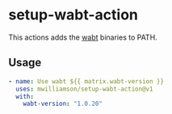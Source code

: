 # setup-wabt-action

This actions adds the [wabt](https://github.com/WebAssembly/wabt) binaries to PATH.

## Usage

```yaml
- name: Use wabt ${{ matrix.wabt-version }}
  uses: mwilliamson/setup-wabt-action@v1
  with:
    wabt-version: "1.0.20"
```
